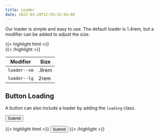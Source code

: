 ```yaml
---
title: Loader
date: 2022-03-29T12:59:15-04:00
---
```


Our loader is simple and easy to use. The default loader is 1.4rem, but a modifier can be added to adjust the size.

<div class="loader"></div>

<div class="my-3">
{{< highlight html >}}
<div class="loader"></div>
{{< /highlight >}}
</div>

|Modifier    |Size  |
|------------|------|
|`loader--sm`|.9rem |
|`loader--lg`|2rem  |


## Button Loading

A button can also include a loader by adding the `loading` class.

<button class="button loading">Submit</button>

<div class="mt-3 mb-3">
{{< highlight html >}}
<button class="button loading">Submit</button>
{{< /highlight >}}
</div>